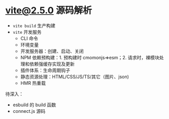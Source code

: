 # vite@2.5.0 源码解析

- `vite build` 生产构建
- `vite` 开发服务
  - CLI 命令
  - 环境变量
  - 开发服务器：创建、启动、关闭
  - NPM 依赖预构建：1. 预构建时 cmomonjs=>esm；2. 请求时，裸模块处理和依赖强缓存实现及更新
  - 插件体系：生命周期钩子
  - 静态资源处理：HTML/CSS/JS/TS/其它（图片、json)
  - HMR 热重载

待深入：
- esbuild 的 build 函数
- connect.js 源码